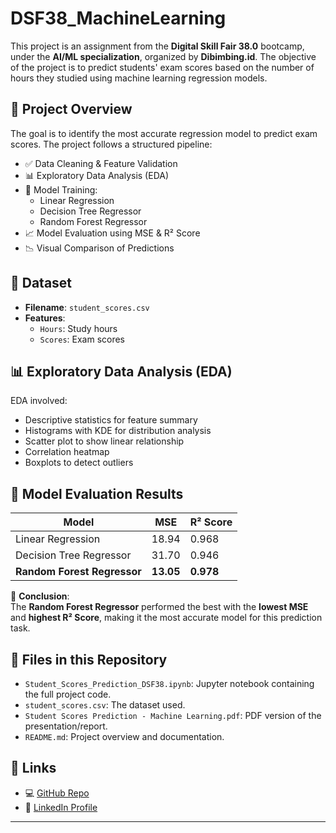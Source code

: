# DSF38_MachineLearning

This project is an assignment from the **Digital Skill Fair 38.0** bootcamp, under the **AI/ML specialization**, organized by **Dibimbing.id**. The objective of the project is to predict students' exam scores based on the number of hours they studied using machine learning regression models.

## 📘 Project Overview

The goal is to identify the most accurate regression model to predict exam scores. The project follows a structured pipeline:

- ✅ Data Cleaning & Feature Validation  
- 📊 Exploratory Data Analysis (EDA)  
- 🤖 Model Training:  
  - Linear Regression  
  - Decision Tree Regressor  
  - Random Forest Regressor  
- 📈 Model Evaluation using MSE & R² Score  
- 📉 Visual Comparison of Predictions  

## 📂 Dataset

- **Filename**: `student_scores.csv`
- **Features**:
  - `Hours`: Study hours
  - `Scores`: Exam scores

## 📊 Exploratory Data Analysis (EDA)

EDA involved:
- Descriptive statistics for feature summary
- Histograms with KDE for distribution analysis
- Scatter plot to show linear relationship
- Correlation heatmap
- Boxplots to detect outliers

## 🤖 Model Evaluation Results

| Model                   | MSE     | R² Score |
|------------------------|---------|----------|
| Linear Regression       | 18.94   | 0.968    |
| Decision Tree Regressor | 31.70   | 0.946    |
| **Random Forest Regressor** | **13.05** | **0.978** |

📌 **Conclusion**:  
The **Random Forest Regressor** performed the best with the **lowest MSE** and **highest R² Score**, making it the most accurate model for this prediction task.

## 📁 Files in this Repository

- `Student_Scores_Prediction_DSF38.ipynb`: Jupyter notebook containing the full project code.
- `student_scores.csv`: The dataset used.
- `Student Scores Prediction - Machine Learning.pdf`: PDF version of the presentation/report.
- `README.md`: Project overview and documentation.

## 🔗 Links

- 💻 [GitHub Repo](https://github.com/nadhif-royal/DSF38_MachineLearning)  
- 📄 [LinkedIn Profile](https://www.linkedin.com/in/royalnadhif50/)

---


